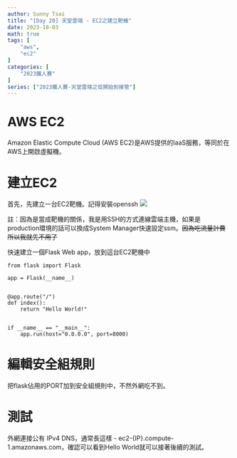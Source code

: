 ```yaml
---
author: Sunny Tsai
title: "[Day 20] 天堂雲端 - EC2之建立靶機"
date: 2023-10-03
math: true
tags: [
    "aws",
    "ec2"
]
categories: [
    "2023鐵人賽"
]
series: ["2023鐵人賽-天堂雲端之從開始到接管"]
---
```

# AWS EC2
Amazon Elastic Compute Cloud (AWS EC2)是AWS提供的IaaS服務，等同於在AWS上開啟虛擬機。


# 建立EC2
首先，先建立一台EC2靶機。記得安裝openssh
![](https://imgur.com/w9qvCmN.png)

註：因為是當成靶機的關係，我是用SSH的方式連線雲端主機，如果是production環境的話可以換成System Manager快速設定ssm。~~因為吃流量計費所以我就先不用了~~

快速建立一個Flask Web app，放到這台EC2靶機中
```
from flask import Flask

app = Flask(__name__)


@app.route("/")
def index():
    return "Hello World!"


if __name__ == "__main__":
    app.run(host="0.0.0.0", port=8000)

```

# 編輯安全組規則
把flask佔用的PORT加到安全組規則中，不然外網吃不到。


# 測試
外網連接公有 IPv4 DNS，通常長這樣 - ec2-{IP}.compute-1.amazonaws.com，確認可以看到Hello World就可以接著後續的測試。
